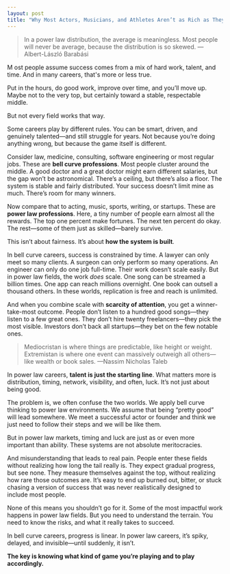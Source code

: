 ```yaml
---
layout: post
title: "Why Most Actors, Musicians, and Athletes Aren’t as Rich as They Seem"
---
```


> In a power law distribution, the average is meaningless. Most people will never be average, because the distribution is so skewed. —Albert-László Barabási

<p class="lead">
  <span class="first-letter">
    M
  </span>ost people assume success comes from a mix of hard work, talent, and time. And in many careers, that's more or less true.
</p>

Put in the hours, do good work, improve over time, and you’ll move up. Maybe not to the very top, but certainly toward a stable, respectable middle.

But not every field works that way.

Some careers play by different rules. You can be smart, driven, and genuinely talented—and still struggle for years. Not because you’re doing anything wrong, but because the game itself is different.

Consider law, medicine, consulting, software engineering or most regular jobs. These are **bell curve professions**. Most people cluster around the middle. A good doctor and a great doctor might earn different salaries, but the gap won’t be astronomical. There’s a ceiling, but there’s also a floor. The system is stable and fairly distributed. Your success doesn’t limit mine as much. There’s room for many winners.

Now compare that to acting, music, sports, writing, or startups. These are **power law professions**. Here, a tiny number of people earn almost all the rewards. The top one percent make fortunes. The next ten percent do okay. The rest—some of them just as skilled—barely survive.

This isn’t about fairness. It’s about **how the system is built**.

In bell curve careers, success is constrained by time. A lawyer can only meet so many clients. A surgeon can only perform so many operations. An engineer can only do one job full-time. Their work doesn’t scale easily. But in power law fields, the work _does_ scale. One song can be streamed a billion times. One app can reach millions overnight. One book can outsell a thousand others. In these worlds, replication is free and reach is unlimited.

And when you combine scale with **scarcity of attention**, you get a winner-take-most outcome. People don’t listen to a hundred good songs—they listen to a few great ones. They don’t hire twenty freelancers—they pick the most visible. Investors don’t back all startups—they bet on the few notable ones.

> Mediocristan is where things are predictable, like height or weight. Extremistan is where one event can massively outweigh all others—like wealth or book sales. —Nassim Nicholas Taleb

In power law careers, **talent is just the starting line**. What matters more is distribution, timing, network, visibility, and often, luck. It’s not just about being good.

The problem is, we often confuse the two worlds. We apply bell curve thinking to power law environments. We assume that being “pretty good” will lead somewhere. We meet a successful actor or founder and think we just need to follow their steps and we will be like them.

But in power law markets, timing and luck are just as or even more important than ability. These systems are not absolute meritocracies.

And misunderstanding that leads to real pain. People enter these fields without realizing how long the tail really is. They expect gradual progress, but see none. They measure themselves against the top, without realizing how rare those outcomes are. It’s easy to end up burned out, bitter, or stuck chasing a version of success that was never realistically designed to include most people.

None of this means you shouldn’t go for it. Some of the most impactful work happens in power law fields. But you need to understand the terrain. You need to know the risks, and what it really takes to succeed.

In bell curve careers, progress is linear. In power law careers, it’s spiky, delayed, and invisible—until suddenly, it isn’t.

**The key is knowing what kind of game you’re playing and to play accordingly.**
